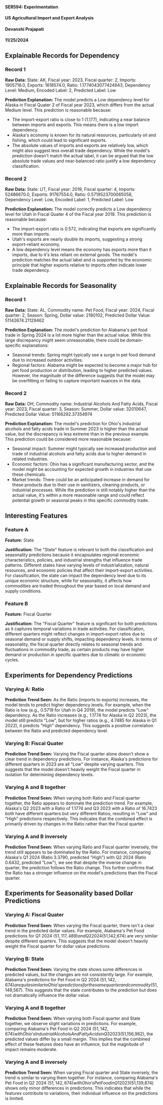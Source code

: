 #### SER594: Experimentation
#### US Agricultural Import and Export Analysis
#### Devanshi Prajapati
#### 11/25/2024


## Explainable Records for Dependency
### Record 1
**Raw Data:** State: AK, Fiscal year: 2023, Fiscal quarter: 2, Imports: 1905716.0, Exports: 1618574.0, Ratio: 1.1774043077424943, Dependency Level: Medium, Encoded Label: 2, Predicted Label: Low

**Prediction Explanation:** The model predicts a Low dependency level for Alaska in Fiscal Quater 2 of Fiscal year 2023, which differs from the actual Medium level. This prediction is reasonable because:
- The import-export ratio is close to 1 (1.177), indicating a near balance between imports and exports. This means there is a low import dependency. 
- Alaska's economy is known for its natural resources, particularly oil and fishing, which could lead to significant exports.
- The absolute values of imports and exports are relatively low, which might also suggest less overall trade dependency.
While the model's prediction doesn't match the actual label, it can be argued that the low absolute trade values and near-balanced ratio justify a low dependency classification.

### Record 2
**Raw Data:** State: UT, Fiscal year: 2019, Fiscal quarter: 4, Imports: 52486670.0, Exports: 91767554.0, Ratio: 0.5719523700065058, Dependency Level: Low, Encoded Label: 1, Predicted Label: Low

**Prediction Explanation:** The model correctly predicts a Low dependency level for Utah in Fiscal Quater 4 of the Fiscal year 2019. This prediction is reasonable because:
- The import-export ratio is 0.572, indicating that exports are significantly more than imports.
- Utah's exports are nearly double its imports, suggesting a strong export-reliant economy.
- A low dependency level means the economy has exports more than it imports, due to it's less reliant on external goods.
The model's prediction matches the actual label and is supported by the economic principle that higher exports relative to imports often indicate lower trade dependency.

## Explainable Records for Seasonality
### Record 1
**Raw Data:** State: AL, Commodity name: Pet Food, Fiscal year: 2024, Fiscal quarter: 2, Season: Spring, Dollar value: 2180102, Predicted Dollar Value: 51142674.21129462

**Prediction Explanation:** The model's prediction for Alabama's pet food trade in Spring 2024 is a lot more higher than the actual value. While this large discrepancy might seem unreasonable, there could be domain-specific explanations:
- Seasonal trends: Spring might typically see a surge in pet food demand due to increased outdoor activities.
- Regional factors: Alabama might be expected to become a major hub for pet food production or distribution, leading to higher predicted values.
However, the magnitude of the difference suggests that the model may be overfitting or failing to capture important nuances in the data.

### Record 2
**Raw Data:** OH, Commodity name: Industrial Alcohols And Fatty Acids, Fiscal year: 2023, Fiscal quarter: 3, Season: Summer, Dollar value: 32010647, Predicted Dollar Value: 51166292.37354974

**Prediction Explanation:** The model's prediction for Ohio's industrial alcohols and fatty acids trade in Summer 2023 is higher than the actual value, but the discrepancy is less extreme than in the previous example. This prediction could be considered more reasonable because:
- Seasonal impact: Summer might typically see increased production and trade of industrial alcohols and fatty acids due to higher demand in related industries.
- Economic factors: Ohio has a significant manufacturing sector, and the model might be accounting for expected growth in industries that use these chemicals.
- Market trends: There could be an anticipated increase in demand for these products due to their use in sanitizers, cleaning products, or industrial processes.
While the prediction is still notably higher than the actual value, it's within a more reasonable range and could reflect potential growth or seasonal peaks in this specific commodity trade.

## Interesting Features
### Feature A
**Feature:** State

**Justification:** The "State" feature is relevant to both the classification and seasonality predictions because it encapsulates regional economic characteristics, policies, and industrial strengths that influence trade patterns. Different states have varying levels of industrialization, natural resources, and economic policies that affect their import-export activities. For classification, the state can impact the dependency level due to its unique economic structure, while for seasonality, it affects how commodities are traded throughout the year based on local demand and supply conditions.

### Feature B
**Feature:** Fiscal Quarter

**Justification:** The "Fiscal Quarter" feature is significant for both predictions as it captures temporal variations in trade activities. For classification, different quarters might reflect changes in import-export ratios due to seasonal demand or supply shifts, impacting dependency levels. In terms of seasonality, the fiscal quarter directly relates to seasonal trends and fluctuations in commodity trade, as certain products may have higher demand or production in specific quarters due to climatic or economic cycles.


## Experiments for Dependency Predictions
### Varying A: Ratio
**Prediction Trend Seen:** As the Ratio (imports to exports) increases, the model tends to predict higher dependency levels. For example, when the Ratio is low (e.g., 0.5719 for Utah in Q4 2019), the model predicts "Low" dependency. As the Ratio increases (e.g., 1.1774 for Alaska in Q2 2023), the model still predicts "Low", but for higher ratios (e.g., 4.7485 for Alaska in Q1 2022), it predicts "High" dependency. This suggests a positive correlation between the Ratio and predicted dependency level.

### Varying B: Fiscal Quater
**Prediction Trend Seen:** Varying the Fiscal quarter alone doesn't show a clear trend in dependency predictions. For instance, Alaska's predictions for different quarters in 2023 are all "Low" despite varying quarters. This suggests that the model doesn't heavily weight the Fiscal quarter in isolation for determining dependency levels.

### Varying A and B together
**Prediction Trend Seen:** When varying both Ratio and Fiscal quarter together, the Ratio appears to dominate the prediction trend. For example, Alaska's Q2 2023 with a Ratio of 1.1774 and Q3 2023 with a Ratio of 16.7423 both have different quarters but very different Ratios, resulting in "Low" and "High" predictions respectively. This indicates that the combined effect is primarily driven by changes in the Ratio rather than the Fiscal quarter.

### Varying A and B inversely
**Prediction Trend Seen:** When varying Ratio and Fiscal quarter inversely, the trend still appears to be dominated by the Ratio. For instance, comparing Alaska's Q1 2024 (Ratio 3.3790, predicted "High") with Q2 2024 (Ratio 0.6432, predicted "Low"), we see that despite the inverse change in quarter, the prediction follows the Ratio change. This further confirms that the Ratio has a stronger influence on the model's predictions than the Fiscal quarter.

## Experiments for Seasonality based Dollar Predictions
### Varying A: Fiscal Quater
**Prediction Trend Seen:** When varying the Fiscal quarter, there isn't a clear trend in the predicted dollar values. For example, Alabama's Pet Food predictions for Q1 2024 ($51,117,489) and Q2 2024 ($51,142,674) are very similar despite different quarters. This suggests that the model doesn't heavily weight the Fiscal quarter for dollar value predictions.

### Varying B: State
**Prediction Trend Seen:** Varying the state shows some differences in predicted values, but the changes are not consistently large. For example, Alabama's predictions for Pet Food in Q2 2024 ($51,142,674) are quite similar to Ohio's predictions for the same quarter and commodity ($51,149,567). This suggests that the state contributes to the prediction but does not dramatically influence the dollar value.

### Varying A and B together
**Prediction Trend Seen:** When varying both Fiscal quarter and State together, we observe slight variations in predictions. For example, comparing Alabama's Pet Food in Q2 2024 ($51,142,674) with Ohio's Industrial Alcohols And Fatty Acids in Q3 2023 ($51,156,962), the predicted values differ by a small margin. This implies that the combined effect of these features does have an influence, but the magnitude of impact remains moderate.

### Varying A and B inversely
**Prediction Trend Seen:** When varying Fiscal quarter and State inversely, the trend is similar to varying them together. For instance, comparing Alabama's Pet Food in Q2 2024 ($51,142,674) with Ohio's Pet Food in Q1 2023 ($51,139,874) shows only minor differences in predictions. This indicates that while the features contribute to variations, their individual influence on the predictions is limited.

